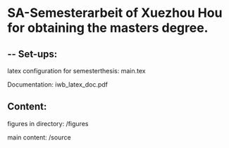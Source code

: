 # SA-Semesterarbeit of Xuezhou Hou for obtaining the masters degree.
--
Set-ups:
--
latex configuration for semesterthesis: main.tex 


Documentation: iwb_latex_doc.pdf

Content:
-------

figures in directory:  /figures


main content:          /source
